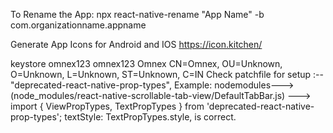 To Rename the App:
npx react-native-rename "App Name" -b com.organizationname.appname

Generate App Icons for Android and IOS
https://icon.kitchen/

keystore
omnex123
omnex123
Omnex
CN=Omnex, OU=Unknown, O=Unknown, L=Unknown, ST=Unknown, C=IN
Check patchfile for setup :-- "deprecated-react-native-prop-types",
Example:
nodemodules---> (node_modules/react-native-scrollable-tab-view/DefaultTabBar.js) ---> 
import { ViewPropTypes, TextPropTypes } from 'deprecated-react-native-prop-types';
    textStyle: TextPropTypes.style, is correct.
